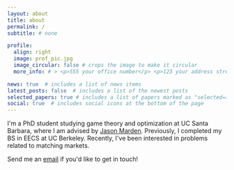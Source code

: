 ```yaml
---
layout: about
title: about
permalink: /
subtitle: # none

profile:
  align: right
  image: prof_pic.jpg
  image_circular: false # crops the image to make it circular
  more_info: # > <p>555 your office number</p> <p>123 your address street</p> <p>Your City, State 12345</p>

news: true  # includes a list of news items
latest_posts: false  # includes a list of the newest posts
selected_papers: true # includes a list of papers marked as "selected={true}"
social: true  # includes social icons at the bottom of the page
---
```


I'm a PhD student studying game theory and optimization at UC Santa Barbara, where I am advised by [Jason Marden](https://web.ece.ucsb.edu/~jrmarden/). Previously, I completed my BS in EECS at UC Berkeley. Recently, I've been interested in problems related to matching markets.

Send me an [email](mailto:vade@ucsb.edu) if you'd like to get in touch!